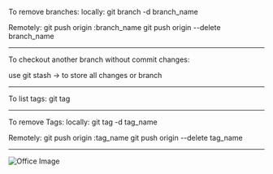 To remove branches:
locally:
git branch -d branch_name

Remotely:
git push origin :branch_name
git push origin --delete branch_name

--------------------------------------------

To checkout another branch without commit changes:
 
use git stash -> to store all changes or branch

--------------------------------------------
To list tags:
git tag

--------------------------------------------
To remove Tags:
locally:
git tag -d tag_name

Remotely:
git push origin :tag_name
git push origin --delete tag_name


-------------------------------------------
![Office Image](https://static.vecteezy.com/system/resources/previews/001/266/740/non_2x/two-people-working-on-laptops-in-an-office-free-photo.jpg)